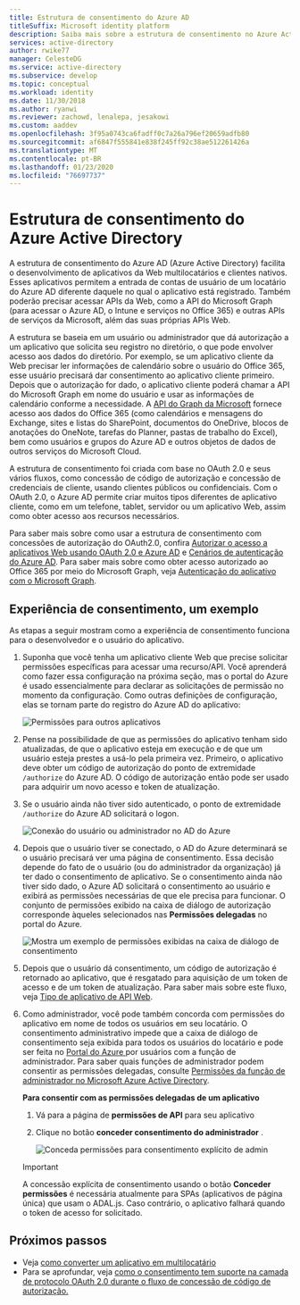 ```yaml
---
title: Estrutura de consentimento do Azure AD
titleSuffix: Microsoft identity platform
description: Saiba mais sobre a estrutura de consentimento no Azure Active Directory e como ela facilita o desenvolvimento de aplicativos Web multilocatários e cliente nativos.
services: active-directory
author: rwike77
manager: CelesteDG
ms.service: active-directory
ms.subservice: develop
ms.topic: conceptual
ms.workload: identity
ms.date: 11/30/2018
ms.author: ryanwi
ms.reviewer: zachowd, lenalepa, jesakowi
ms.custom: aaddev
ms.openlocfilehash: 3f95a0743ca6fadff0c7a26a796ef20659adfb80
ms.sourcegitcommit: af6847f555841e838f245ff92c38ae512261426a
ms.translationtype: MT
ms.contentlocale: pt-BR
ms.lasthandoff: 01/23/2020
ms.locfileid: "76697737"
---
```

# <a name="azure-active-directory-consent-framework"></a>Estrutura de consentimento do Azure Active Directory

A estrutura de consentimento do Azure AD (Azure Active Directory) facilita o desenvolvimento de aplicativos da Web multilocatários e clientes nativos. Esses aplicativos permitem a entrada de contas de usuário de um locatário do Azure AD diferente daquele no qual o aplicativo está registrado. Também poderão precisar acessar APIs da Web, como a API do Microsoft Graph (para acessar o Azure AD, o Intune e serviços no Office 365) e outras APIs de serviços da Microsoft, além das suas próprias APIs Web.

A estrutura se baseia em um usuário ou administrador que dá autorização a um aplicativo que solicita seu registro no diretório, o que pode envolver acesso aos dados do diretório. Por exemplo, se um aplicativo cliente da Web precisar ler informações de calendário sobre o usuário do Office 365, esse usuário precisará dar consentimento ao aplicativo cliente primeiro. Depois que o autorização for dado, o aplicativo cliente poderá chamar a API do Microsoft Graph em nome do usuário e usar as informações de calendário conforme a necessidade. A [API do Graph da Microsoft](https://developer.microsoft.com/graph) fornece acesso aos dados do Office 365 (como calendários e mensagens do Exchange, sites e listas do SharePoint, documentos do OneDrive, blocos de anotações do OneNote, tarefas do Planner, pastas de trabalho do Excel), bem como usuários e grupos do Azure AD e outros objetos de dados de outros serviços do Microsoft Cloud.

A estrutura de consentimento foi criada com base no OAuth 2.0 e seus vários fluxos, como concessão de código de autorização e concessão de credenciais de cliente, usando clientes públicos ou confidenciais. Com o OAuth 2.0, o Azure AD permite criar muitos tipos diferentes de aplicativo cliente, como em um telefone, tablet, servidor ou um aplicativo Web, assim como obter acesso aos recursos necessários.

Para saber mais sobre como usar a estrutura de consentimento com concessões de autorização do OAuth2.0, confira [Autorizar o acesso a aplicativos Web usando OAuth 2.0 e Azure AD](v1-protocols-oauth-code.md) e [Cenários de autenticação do Azure AD](authentication-scenarios.md). Para saber mais sobre como obter acesso autorizado ao Office 365 por meio do Microsoft Graph, veja [Autenticação do aplicativo com o Microsoft Graph](https://developer.microsoft.com/graph/docs/authorization/auth_overview).

## <a name="consent-experience---an-example"></a>Experiência de consentimento, um exemplo

As etapas a seguir mostram como a experiência de consentimento funciona para o desenvolvedor e o usuário do aplicativo.

1. Suponha que você tenha um aplicativo cliente Web que precise solicitar permissões específicas para acessar uma recurso/API. Você aprenderá como fazer essa configuração na próxima seção, mas o portal do Azure é usado essencialmente para declarar as solicitações de permissão no momento da configuração. Como outras definições de configuração, elas se tornam parte do registro do Azure AD do aplicativo:

    ![Permissões para outros aplicativos](./media/consent-framework/permissions.png)

1. Pense na possibilidade de que as permissões do aplicativo tenham sido atualizadas, de que o aplicativo esteja em execução e de que um usuário esteja prestes a usá-lo pela primeira vez. Primeiro, o aplicativo deve obter um código de autorização do ponto de extremidade `/authorize` do Azure AD. O código de autorização então pode ser usado para adquirir um novo acesso e token de atualização.

1. Se o usuário ainda não tiver sido autenticado, o ponto de extremidade `/authorize` do Azure AD solicitará o logon.

    ![Conexão do usuário ou administrador no AD do Azure](./media/quickstart-v1-integrate-apps-with-azure-ad/usersignin.png)

1. Depois que o usuário tiver se conectado, o AD do Azure determinará se o usuário precisará ver uma página de consentimento. Essa decisão depende do fato de o usuário (ou do administrador da organização) já ter dado o consentimento de aplicativo. Se o consentimento ainda não tiver sido dado, o Azure AD solicitará o consentimento ao usuário e exibirá as permissões necessárias de que ele precisa para funcionar. O conjunto de permissões exibido na caixa de diálogo de autorização corresponde àqueles selecionados nas **Permissões delegadas** no portal do Azure.

    ![Mostra um exemplo de permissões exibidas na caixa de diálogo de consentimento](./media/quickstart-v1-integrate-apps-with-azure-ad/consent.png)

1. Depois que o usuário dá consentimento, um código de autorização é retornado ao aplicativo, que é resgatado para aquisição de um token de acesso e de um token de atualização. Para saber mais sobre este fluxo, veja [Tipo de aplicativo de API Web](web-api.md).

1. Como administrador, você pode também concorda com permissões do aplicativo em nome de todos os usuários em seu locatário. O consentimento administrativo impede que a caixa de diálogo de consentimento seja exibida para todos os usuários do locatário e pode ser feita no [ Portal do Azure ](https://portal.azure.com) por usuários com a função de administrador. Para saber quais funções de administrador podem consentir as permissões delegadas, consulte [Permissões da função de administrador no Microsoft Azure Active Directory](../users-groups-roles/directory-assign-admin-roles.md).

    **Para consentir com as permissões delegadas de um aplicativo**

   1. Vá para a página de **permissões de API** para seu aplicativo
   1. Clique no botão **conceder consentimento do administrador** .

      ![Conceda permissões para consentimento explícito de admin](./media/consent-framework/grant-consent.png)

   > [!IMPORTANT]
   > A concessão explícita de consentimento usando o botão **Conceder permissões** é necessária atualmente para SPAs (aplicativos de página única) que usam o ADAL.js. Caso contrário, o aplicativo falhará quando o token de acesso for solicitado.

## <a name="next-steps"></a>Próximos passos

* Veja [como converter um aplicativo em multilocatário](howto-convert-app-to-be-multi-tenant.md)
* Para se aprofundar, veja [como o consentimento tem suporte na camada de protocolo OAuth 2.0 durante o fluxo de concessão de código de autorização.](https://docs.microsoft.com/azure/active-directory/develop/active-directory-protocols-oauth-code#request-an-authorization-code)
